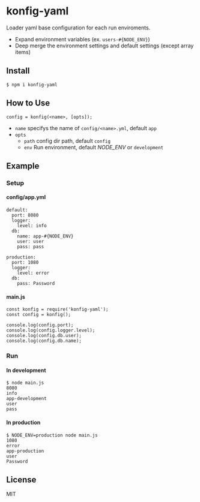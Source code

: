konfig-yaml
===========

Loader yaml base configuration for each run enviroments.

- Expand environment variables (ex. `users-#{NODE_ENV}`)
- Deep merge the environment settings and default settings (except array items)


## Install

```
$ npm i konfig-yaml
```


## How to Use

```
config = konfig(<name>, [opts]);
```

* `name` specifys the name of `config/<name>.yml`, default `app`
* `opts`
  * `path` config dir path, default `config`
  * `env` Run environment, default *NODE_ENV* or `development`


## Example

### Setup

#### config/app.yml

```
default:
  port: 8080
  logger:
    level: info
  db:
    name: app-#{NODE_ENV}
    user: user
    pass: pass

production:
  port: 1080
  logger:
    level: error
  db:
    pass: Password
```

#### main.js

```
const konfig = require('konfig-yaml');
const config = konfig();

console.log(config.port);
console.log(config.logger.level);
console.log(config.db.user);
console.log(config.db.name);
```

### Run

#### In development

```
$ node main.js
8080
info
app-development
user
pass
```

#### In production

```
$ NODE_ENV=production node main.js
1080
error
app-production
user
Password
```


## License

MIT
